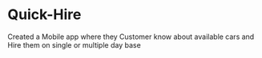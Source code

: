 # Quick-Hire
Created a Mobile app where they Customer know about available cars and Hire them on single or multiple day base
